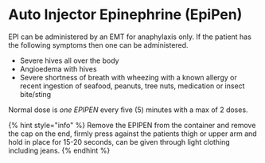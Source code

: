 # Auto Injector Epinephrine (EpiPen)

EPI can be administered by an EMT for anaphylaxis only. If the patient has the following symptoms then one can be administered.

* Severe hives all over the body
* Angioedema with hives
* Severe shortness of breath with wheezing with a known allergy or recent ingestion of seafood, peanuts, tree nuts, medication or insect bite/sting

Normal dose is _one EPIPEN_ every five (5) minutes with a max of 2 doses.

{% hint style="info" %}
Remove the EPIPEN from the container and remove the cap on the end, firmly press against the patients thigh or upper arm and hold in place for 15-20 seconds, can be given through light clothing including jeans.
{% endhint %}
